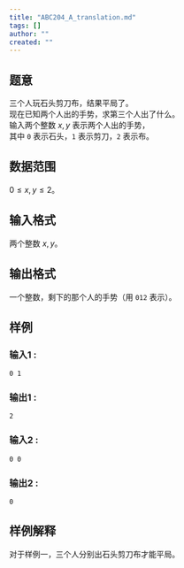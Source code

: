 ```yaml
---
title: "ABC204_A_translation.md"
tags: []
author: ""
created: ""
---
```


## 题意  

三个人玩石头剪刀布，结果平局了。       
现在已知两个人出的手势，求第三个人出了什么。       
输入两个整数 $x,y$ 表示两个人出的手势，        
其中 `0` 表示石头，`1` 表示剪刀，`2` 表示布。     

## 数据范围

$0\le x,y\le 2$。              

## 输入格式

两个整数 $x,y$。
          
## 输出格式

一个整数，剩下的那个人的手势（用 `012` 表示）。

## 样例

### 输入1 :
```
0 1
```

### 输出1 :
```
2
```

### 输入2 :
```
0 0
```

### 输出2 :
```
0
```

## 样例解释

对于样例一，三个人分别出石头剪刀布才能平局。

